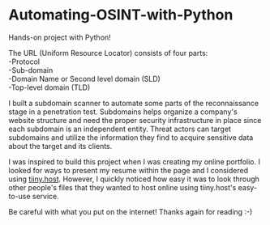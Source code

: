 # Automating-OSINT-with-Python
Hands-on project with Python! 

The URL (Uniform Resource Locator) consists of four parts:
<br>-Protocol
<br>-Sub-domain
<br>-Domain Name or Second level domain (SLD)
<br>-Top-level domain (TLD)</br>

I built a subdomain scanner to automate some parts of the reconnaissance stage in a penetration test. Subdomains helps organize a company's website structure and need the proper security infrastructure in place since each subdomain is an independent entity. Threat actors can target subdomains and utilize the information they find to acquire sensitive data about the target and its clients.

I was inspired to build this project when I was creating my online portfolio. I looked for ways to present my resume within the page and I considered using <a href="https://tiiny.host/">tiiny.host</a>. However, I quickly noticed how easy it was to look through other people's files that they wanted to host online using tiiny.host's easy-to-use service. 

Be careful with what you put on the internet! Thanks again for reading :-)
